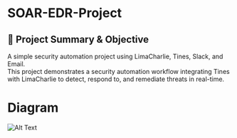 # SOAR-EDR-Project
## 📌 Project Summary & Objective
A simple security automation project using LimaCharlie, Tines, Slack, and Email.
<br> This project demonstrates a security automation workflow integrating Tines with LimaCharlie to detect, respond to, and remediate threats in real-time.

# Diagram
![Alt Text](https://i.imgur.com/m35AdST.jpeg)
